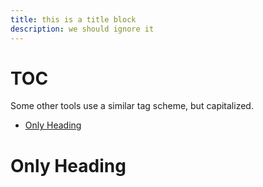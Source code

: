```yaml
---
title: this is a title block
description: we should ignore it
---
```


# TOC

Some other tools use a similar tag scheme, but capitalized.

<!-- TOC -->

- [Only Heading](#only-heading)

<!-- /TOC -->

# Only Heading
